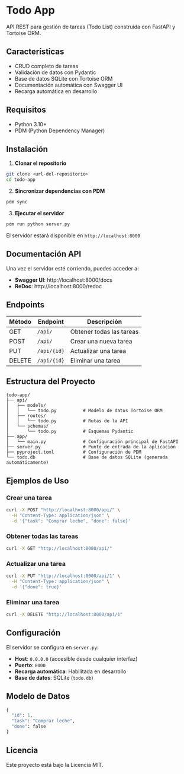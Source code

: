 # Todo App

API REST para gestión de tareas (Todo List) construida con FastAPI y Tortoise ORM.

## Características

- CRUD completo de tareas
- Validación de datos con Pydantic
- Base de datos SQLite con Tortoise ORM
- Documentación automática con Swagger UI
- Recarga automática en desarrollo

## Requisitos

- Python 3.10+
- PDM (Python Dependency Manager)

## Instalación

1. **Clonar el repositorio**

```bash
git clone <url-del-repositorio>
cd todo-app
```

2. **Sincronizar dependencias con PDM**

```bash
pdm sync
```

3. **Ejecutar el servidor**

```bash
pdm run python server.py
```

El servidor estará disponible en `http://localhost:8000`

## Documentación API

Una vez el servidor esté corriendo, puedes acceder a:

- **Swagger UI**: http://localhost:8000/docs
- **ReDoc**: http://localhost:8000/redoc

## Endpoints

| Método | Endpoint | Descripción |
|--------|----------|-------------|
| GET | `/api/` | Obtener todas las tareas |
| POST | `/api/` | Crear una nueva tarea |
| PUT | `/api/{id}` | Actualizar una tarea |
| DELETE | `/api/{id}` | Eliminar una tarea |

## Estructura del Proyecto

```
todo-app/
├── api/
│   ├── models/
│   │   └── todo.py          # Modelo de datos Tortoise ORM
│   ├── routes/
│   │   └── todo.py          # Rutas de la API
│   └── schemas/
│       └── todo.py          # Esquemas Pydantic
├── app/
│   └── main.py              # Configuración principal de FastAPI
├── server.py                # Punto de entrada de la aplicación
├── pyproject.toml           # Configuración de PDM
└── todo.db                  # Base de datos SQLite (generada automáticamente)
```

## Ejemplos de Uso

### Crear una tarea

```bash
curl -X POST "http://localhost:8000/api/" \
  -H "Content-Type: application/json" \
  -d '{"task": "Comprar leche", "done": false}'
```

### Obtener todas las tareas

```bash
curl -X GET "http://localhost:8000/api/"
```

### Actualizar una tarea

```bash
curl -X PUT "http://localhost:8000/api/1" \
  -H "Content-Type: application/json" \
  -d '{"done": true}'
```

### Eliminar una tarea

```bash
curl -X DELETE "http://localhost:8000/api/1"
```

## Configuración

El servidor se configura en `server.py`:

- **Host**: `0.0.0.0` (accesible desde cualquier interfaz)
- **Puerto**: `8000`
- **Recarga automática**: Habilitada en desarrollo
- **Base de datos**: SQLite (`todo.db`)

## Modelo de Datos

```python
{
  "id": 1,
  "task": "Comprar leche",
  "done": false
}
```

## Licencia

Este proyecto está bajo la Licencia MIT.
